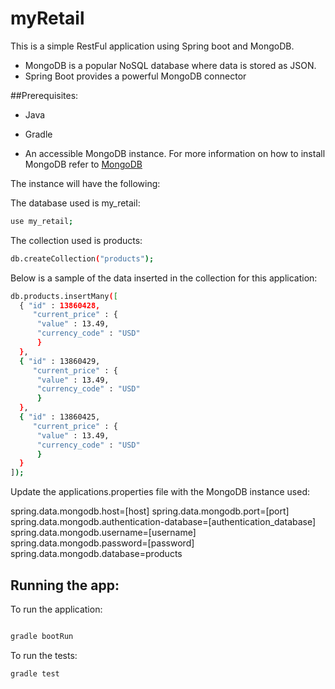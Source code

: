 # myRetail
This is a simple RestFul application using Spring boot and MongoDB.
 - MongoDB is a popular NoSQL database where data is stored as JSON.
 - Spring Boot provides a powerful MongoDB connector

##Prerequisites: 

- Java

- Gradle

- An accessible MongoDB instance. For more information on how to install MongoDB refer to [MongoDB]

The instance will have the following:

The database used is my_retail:

```sh
use my_retail;
```

The collection used is products:

```sh
db.createCollection("products");
```

Below is a sample of the data inserted in the collection for this application:
```sh
db.products.insertMany([
  { "id" : 13860428, 
     "current_price" : { 
      "value" : 13.49, 
      "currency_code" : "USD" 
      } 
  },
  { "id" : 13860429, 
     "current_price" : { 
      "value" : 13.49, 
      "currency_code" : "USD" 
      } 
  },
  { "id" : 13860425, 
     "current_price" : { 
      "value" : 13.49, 
      "currency_code" : "USD" 
      } 
  }
]);

```
Update the applications.properties file with the MongoDB instance used:

spring.data.mongodb.host=[host]
spring.data.mongodb.port=[port]
spring.data.mongodb.authentication-database=[authentication_database]
spring.data.mongodb.username=[username]
spring.data.mongodb.password=[password]
spring.data.mongodb.database=products

## Running the app:

To run the application:

```sh

gradle bootRun

```

To run the tests:

```sh
gradle test

```



[MongoDB]: <https://docs.mongodb.com/manual/>
